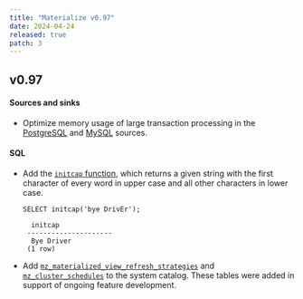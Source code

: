 ```yaml
---
title: "Materialize v0.97"
date: 2024-04-24
released: true
patch: 3
---
```


## v0.97

#### Sources and sinks

* Optimize memory usage of large transaction processing in the [PostgreSQL](/sql/create-source/postgres/)
  and [MySQL](/sql/create-source/mysql/) sources.

#### SQL

* Add the [`initcap` function](/sql/functions/#initcap), which returns a given
  string with the first character of every word in upper case and all other
  characters in lower case.

  ```mzsql
  SELECT initcap('bye DrivEr');

    initcap
   ---------------------
    Bye Driver
   (1 row)
  ```

* Add [`mz_materialized_view_refresh_strategies`](/sql/system-catalog/mz_internal/#mz_materialized_view_refresh_strategies)
  and [`mz_cluster_schedules`](/sql/system-catalog/mz_internal/#mz_cluster_schedules)
  to the system catalog. These tables were added in support of ongoing feature
  development.
